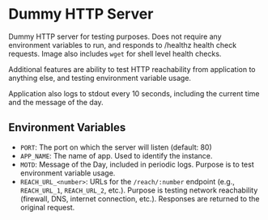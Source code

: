 # Dummy HTTP Server

Dummy HTTP server for testing purposes. Does not require any environment variables to run, and responds to /healthz health check requests. Image also includes `wget` for shell level health checks.

Additional features are ability to test HTTP reachability from application to anything else, and testing environment variable usage.

Application also logs to stdout every 10 seconds, including the current time and the message of the day.

## Environment Variables

- `PORT`: The port on which the server will listen (default: 80)
- `APP_NAME`: The name of app. Used to identify the instance.
- `MOTD`: Message of the Day, included in periodic logs. Purpose is to test environment variable usage.
- `REACH_URL_<number>`: URLs for the `/reach/:number` endpoint (e.g., `REACH_URL_1`, `REACH_URL_2`, etc.). Purpose is testing network reachability (firewall, DNS, internet connection, etc.). Responses are returned to the original request.

